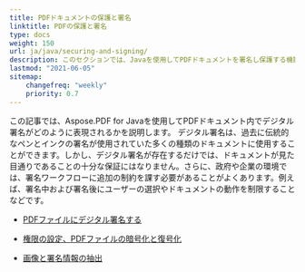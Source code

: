 ```yaml
---
title: PDFドキュメントの保護と署名
linktitle: PDFの保護と署名
type: docs
weight: 150
url: ja/java/securing-and-signing/
description: このセクションでは、Javaを使用してPDFドキュメントを署名し保護する機能について説明します。
lastmod: "2021-06-05"
sitemap:
    changefreq: "weekly"
    priority: 0.7
---
```


この記事では、Aspose.PDF for Javaを使用してPDFドキュメント内でデジタル署名がどのように表現されるかを説明します。
デジタル署名は、過去に伝統的なペンとインクの署名が使用されていた多くの種類のドキュメントに使用することができます。しかし、デジタル署名が存在するだけでは、ドキュメントが見た目通りであることの十分な保証にはなりません。さらに、政府や企業の環境では、署名ワークフローに追加の制約を課す必要があることがよくあります。例えば、署名中および署名後にユーザーの選択やドキュメントの動作を制限することなどです。

- [PDFファイルにデジタル署名する](/pdf/java/digitally-sign-pdf-file/)

- [権限の設定、PDFファイルの暗号化と復号化](/pdf/java/set-privileges-encrypt-and-decrypt-pdf-file/)
- [画像と署名情報の抽出](/pdf/java/extract-image-and-signature-information/)